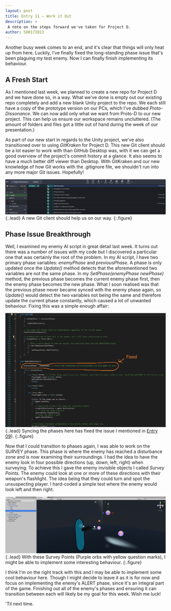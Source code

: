 ```yaml
---
layout: post
title: Entry 11 — Work it Out
description: >
 A note on the steps forward we've taken for Project D.
author: S00171013
---
```


Another busy week comes to an end, and it's clear that things will only heat up from here. Luckily, I've finally fixed
the long-standing phase issue that's been plaguing my test enemy. Now I can finally finish implementing its behaviour.

## A Fresh Start

As I mentioned last week, we planned to create a new repo for Project D and we have done so, in a way. What we've done
is empty out our existing repo completely and add a new blank Unity project to the repo. We each still have a copy of 
the prototype version on our PCs, which I've dubbed _Proto-Dissonance_. We can now add only what we want from Proto-D to our new
project. This can help us ensure our workspace remains uncluttered. (The amount of folders and files got a little out of hand
during the week of our presentation.)

As part of our new start in regards to the Unity project, we've also transitioned over to using _GitKraken_ for Project D. This
new Git client should be a lot easier to work with than GitHub Desktop was, with it we can get a good overview of the project's
commit history at a glance. It also seems to have a much better diff viewer than Desktop. With GitKraken and our new knowledge
of how Git works with the .gitignore file, we shouldn't run into any more major Git issues. Hopefully! 

![GitKraken](/assets/img/concept_art/jack/semester_two/gitkraken.png){:.lead}
A new Git client should help us on our way.
{:.figure}

## Phase Issue Breakthrough

Well, I examined my enemy AI script in great detail last week. It turns out there was a number of issues with my code but I discovered
a particular one that was certainly the root of the problem. In my AI script, I have two primary phase variables: _enemyPhase_ and 
_previousPhase_. A phase is only updated once the _Update()_ method detects that the aforementioned two variables are not the same phase.
In my _SetPhase(enemyPhase newPhase)_ method, the previous phase becomes the current enemy phase first, then the enemy phase becomes
the new phase. What I soon realised was that the previous phase never became synced with the enemy phase again, so _Update()_ would detect the
two variables not being the same and therefore update the current phase constantly, which caused a lot of unwanted behaviour. Fixing this was
a simple enough affair:

![Syncing Phases](/assets/img/concept_art/jack/semester_two/phase_fix.png){:.lead}
Syncing the phases here has fixed the issue I mentioned in [Entry 09](https://itsgamedevteamy3.github.io/jack/2018-12-09-entry-nine/)).
{:.figure}

Now that I could transition to phases again, I was able to work on the SURVEY phase. This phase is where the enemy has reached a disturbance zone
and is now examining their surroundings. I had the idea to have the enemy look in four possible directions (up, down, left, right) when
surveying. To achieve this I gave the enemy invisible objects I called _Survey Points_. The enemy could look at one or more of these directions
with their weapon's flashlight. The idea being that they could turn and spot the unsuspecting player. I hard-coded a simple test where the enemy
would look left and then right. 

![Survey Points](/assets/img/concept_art/jack/semester_two/survey.png){:.lead}
With these Survey Points (Purple orbs with yellow question marks), I might be able to implement some interesting behaviour. 
{:.figure}

I think I'm on the right track with this and I may be able to implement some cool behaviour here. Though I might
decide to leave it as it is for now and focus on implementing the enemy's ALERT phase, since it's an integral part of the game.
Finishing out all of the enemy's phases and ensuring it can transition between each will likely be my goal for this week. Wish
me luck!

'Til next time.
